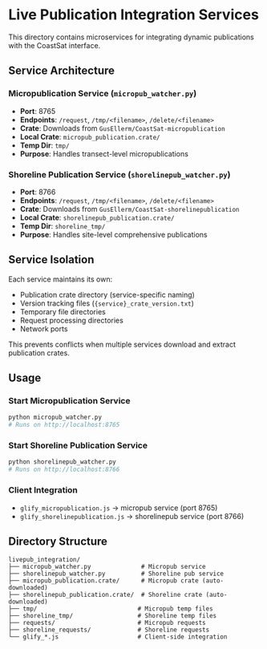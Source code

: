 # Live Publication Integration Services

This directory contains microservices for integrating dynamic publications with the CoastSat interface.

## Service Architecture

### Micropublication Service (`micropub_watcher.py`)
- **Port**: 8765
- **Endpoints**: `/request`, `/tmp/<filename>`, `/delete/<filename>`
- **Crate**: Downloads from `GusEllerm/CoastSat-micropublication`
- **Local Crate**: `micropub_publication.crate/`
- **Temp Dir**: `tmp/`
- **Purpose**: Handles transect-level micropublications

### Shoreline Publication Service (`shorelinepub_watcher.py`)
- **Port**: 8766
- **Endpoints**: `/request`, `/tmp/<filename>`, `/delete/<filename>`
- **Crate**: Downloads from `GusEllerm/CoastSat-shorelinepublication`
- **Local Crate**: `shorelinepub_publication.crate/`
- **Temp Dir**: `shoreline_tmp/`
- **Purpose**: Handles site-level comprehensive publications

## Service Isolation

Each service maintains its own:
- Publication crate directory (service-specific naming)
- Version tracking files (`{service}_crate_version.txt`)
- Temporary file directories
- Request processing directories
- Network ports

This prevents conflicts when multiple services download and extract publication crates.

## Usage

### Start Micropublication Service
```bash
python micropub_watcher.py
# Runs on http://localhost:8765
```

### Start Shoreline Publication Service  
```bash
python shorelinepub_watcher.py
# Runs on http://localhost:8766
```

### Client Integration
- `glify_micropublication.js` → micropub service (port 8765)
- `glify_shorelinepublication.js` → shorelinepub service (port 8766)

## Directory Structure
```
livepub_integration/
├── micropub_watcher.py              # Micropub service
├── shorelinepub_watcher.py          # Shoreline pub service
├── micropub_publication.crate/      # Micropub crate (auto-downloaded)
├── shorelinepub_publication.crate/  # Shoreline crate (auto-downloaded)
├── tmp/                            # Micropub temp files
├── shoreline_tmp/                  # Shoreline temp files
├── requests/                       # Micropub requests
├── shoreline_requests/             # Shoreline requests
└── glify_*.js                      # Client-side integration
```
